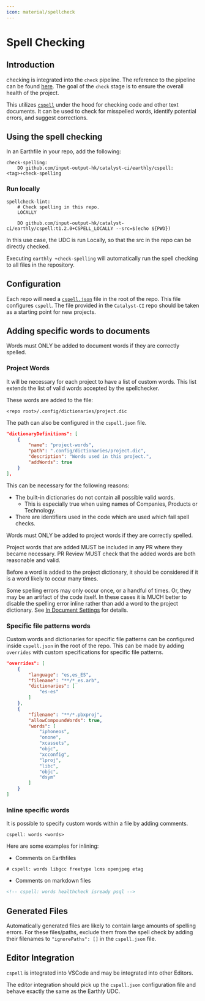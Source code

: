 ```yaml
---
icon: material/spellcheck
---
```


# Spell Checking

## Introduction

checking is integrated into the `check` pipeline.
The reference to the pipeline can be found [here](https://input-output-hk.github.io/catalyst-ci/onboarding/).
The goal of the `check` stage is to ensure the overall health of the project.

This utilizes [`cspell`](https://cspell.org) under the hood for checking code and other text documents.
It can be used to check for misspelled words, identify potential errors, and suggest corrections.

## Using the spell checking

In an Earthfile in your repo, add the following:

```earthfile
check-spelling:
    DO github.com/input-output-hk/catalyst-ci/earthly/cspell:<tag>+check-spelling
```

### Run locally

```earthfile
spellcheck-lint:
    # Check spelling in this repo.
    LOCALLY

    DO github.com/input-output-hk/catalyst-ci/earthly/cspell:t1.2.0+CSPELL_LOCALLY --src=$(echo ${PWD})
```

In this use case, the UDC is run Locally, so that the src in the repo can be directly checked.

Executing `earthly +check-spelling` will automatically run the spell checking to all files in the repository.

## Configuration

Each repo will need a [`cspell.json`](https://cspell.org/configuration/) file in the root of the repo.
This file configures `cspell`.
The file provided in the `Catalyst-CI` repo should be taken as a starting point
for new projects.

## Adding specific words to documents

Words must ONLY be added to document words if they are correctly spelled.

### Project Words

It will be necessary for each project to have a list of custom words.
This list extends the list of valid words accepted by the spellchecker.

These words are added to the file:

```path
<repo root>/.config/dictionaries/project.dic
```

The path can also be configured in the `cspell.json` file.

```json
"dictionaryDefinitions": [
    {
        "name": "project-words",
        "path": ".config/dictionaries/project.dic",
        "description": "Words used in this project.",
        "addWords": true
    }
],
```

This can be necessary for the following reasons:

* The built-in dictionaries do not contain all possible valid words.
  * This is especially true when using names of Companies, Products or Technology.
* There are identifiers used in the code which are used which fail spell checks.

Words must ONLY be added to project words if they are correctly spelled.

Project words that are added MUST be included in any PR where they became necessary.
PR Review MUST check that the added words are both reasonable and valid.

Before a word is added to the project dictionary, it should be considered if it is a word likely to occur many times.

Some spelling errors may only occur once, or a handful of times.
Or, they may be an artifact of the code itself.
In these cases it is MUCH better to disable the spelling error inline rather than add a word to the project dictionary.
See [In Document Settings](http://cspell.org/configuration/document-settings/#in-document-settings) for details.

### Specific file patterns words

Custom words and dictionaries for specific file patterns can be configured inside `cspell.json` in the root of the repo.
This can be made by adding `overrides` with custom specifications for specific file patterns.

<!-- cspell: disable -->
```json
"overrides": [
    {
        "language": "es,es_ES",
        "filename": "**/*_es.arb",
        "dictionaries": [
            "es-es"
        ]
    },
    {
        "filename": "**/*.pbxproj",
        "allowCompoundWords": true,
        "words": [
            "iphoneos",
            "onone",
            "xcassets",
            "objc",
            "xcconfig",
            "lproj",
            "libc",
            "objc",
            "dsym"
        ]
    }
]
```
<!-- cspell: enable -->

### Inline specific words

It is possible to specify custom words within a file by adding comments.

```text
cspell: words <words>
```

Here are some examples for inlining:

* Comments on Earthfiles

```earthly
# cspell: words libgcc freetype lcms openjpeg etag 
```

* Comments on markdown files

```md
<!-- cspell: words healthcheck isready psql --> 
```

## Generated Files

Automatically generated files are likely to contain large amounts of spelling errors.
For these files/paths, exclude them from the spell check by adding their filenames to `"ignorePaths": []` in the `cspell.json` file.

## Editor Integration

`cspell` is integrated into VSCode and may be integrated into other Editors.

The editor integration should pick up the `cspell.json` configuration file and behave exactly the same as the Earthly UDC.
